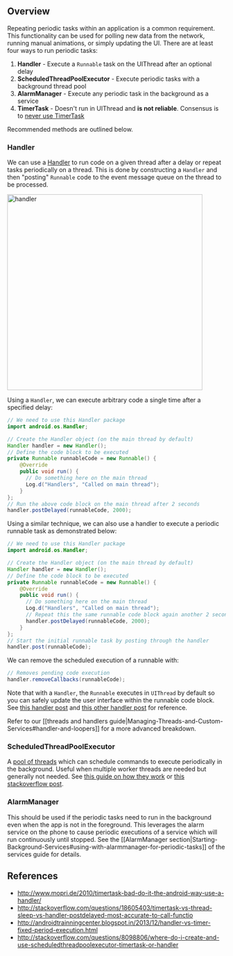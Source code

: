 ## Overview

Repeating periodic tasks within an application is a common requirement. This functionality can be used for polling new data from the network, running manual animations, or simply updating the UI. There are at least four ways to run periodic tasks:

1. **Handler** - Execute a `Runnable` task on the UIThread after an optional delay 
2. **ScheduledThreadPoolExecutor** - Execute periodic tasks with a background thread pool
3. **AlarmManager** - Execute any periodic task in the background as a service
4. **TimerTask** - Doesn't run in UIThread and **is not reliable**. Consensus is to [never use TimerTask](http://www.mopri.de/2010/timertask-bad-do-it-the-android-way-use-a-handler/)

Recommended methods are outlined below.

### Handler

We can use a [Handler](http://developer.android.com/reference/android/os/Handler.html) to run code on a given thread after a delay or repeat tasks periodically on a thread. This is done by constructing a `Handler` and then "posting" `Runnable` code to the event message queue on the thread to be processed.

<img src="https://i.imgur.com/2vg53fk.png" alt="handler" width="450" />

Using a `Handler`, we can execute arbitrary code a single time after a specified delay:

```java
// We need to use this Handler package
import android.os.Handler;

// Create the Handler object (on the main thread by default)
Handler handler = new Handler();
// Define the code block to be executed
private Runnable runnableCode = new Runnable() {
    @Override
    public void run() {
      // Do something here on the main thread
      Log.d("Handlers", "Called on main thread");
    }
};
// Run the above code block on the main thread after 2 seconds
handler.postDelayed(runnableCode, 2000);
```

Using a similar technique, we can also use a handler to execute a periodic runnable task as demonstrated below:

```java
// We need to use this Handler package
import android.os.Handler;

// Create the Handler object (on the main thread by default)
Handler handler = new Handler();
// Define the code block to be executed
private Runnable runnableCode = new Runnable() {
    @Override
    public void run() {
      // Do something here on the main thread
      Log.d("Handlers", "Called on main thread");
      // Repeat this the same runnable code block again another 2 seconds
      handler.postDelayed(runnableCode, 2000);
    }
};
// Start the initial runnable task by posting through the handler
handler.post(runnableCode);
```

We can remove the scheduled execution of a runnable with:

```java
// Removes pending code execution
handler.removeCallbacks(runnableCode);
```

Note that with a `Handler`, the `Runnable` executes in `UIThread` by default so you can safely update the user interface within the runnable code block. See [this handler post](http://www.mopri.de/2010/timertask-bad-do-it-the-android-way-use-a-handler/) and [this other handler post](http://androidtrainningcenter.blogspot.in/2013/12/handler-vs-timer-fixed-period-execution.html) for reference.

Refer to our [[threads and handlers guide|Managing-Threads-and-Custom-Services#handler-and-loopers]] for a more advanced breakdown. 

### ScheduledThreadPoolExecutor

A [pool of threads](http://developer.android.com/reference/java/util/concurrent/ScheduledThreadPoolExecutor.html) which can schedule commands to execute periodically in the background. Useful when multiple worker threads are needed but generally not needed. See [this guide on how they work](http://codelatte.wordpress.com/2013/11/13/49/) or [this stackoverflow post](http://stackoverflow.com/a/18606091/313399).

### AlarmManager

This should be used if the periodic tasks need to run in the background even when the app is not in the foreground. This leverages the alarm service on the phone to cause periodic executions of a service which will run continuously until stopped. See the [[AlarmManager section|Starting-Background-Services#using-with-alarmmanager-for-periodic-tasks]] of the services guide for details.

## References

* <http://www.mopri.de/2010/timertask-bad-do-it-the-android-way-use-a-handler/>
* <http://stackoverflow.com/questions/18605403/timertask-vs-thread-sleep-vs-handler-postdelayed-most-accurate-to-call-functio>
* <http://androidtrainningcenter.blogspot.in/2013/12/handler-vs-timer-fixed-period-execution.html>
* <http://stackoverflow.com/questions/8098806/where-do-i-create-and-use-scheduledthreadpoolexecutor-timertask-or-handler>